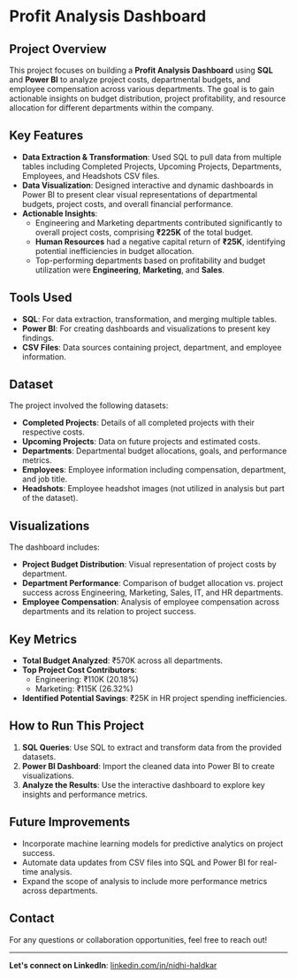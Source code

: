 # Profit Analysis Dashboard

## Project Overview
This project focuses on building a **Profit Analysis Dashboard** using **SQL** and **Power BI** to analyze project costs, departmental budgets, and employee compensation across various departments. The goal is to gain actionable insights on budget distribution, project profitability, and resource allocation for different departments within the company.

## Key Features
- **Data Extraction & Transformation**: Used SQL to pull data from multiple tables including Completed Projects, Upcoming Projects, Departments, Employees, and Headshots CSV files.
- **Data Visualization**: Designed interactive and dynamic dashboards in Power BI to present clear visual representations of departmental budgets, project costs, and overall financial performance.
- **Actionable Insights**:
  - Engineering and Marketing departments contributed significantly to overall project costs, comprising **₹225K** of the total budget.
  - **Human Resources** had a negative capital return of **₹25K**, identifying potential inefficiencies in budget allocation.
  - Top-performing departments based on profitability and budget utilization were **Engineering**, **Marketing**, and **Sales**.

## Tools Used
- **SQL**: For data extraction, transformation, and merging multiple tables.
- **Power BI**: For creating dashboards and visualizations to present key findings.
- **CSV Files**: Data sources containing project, department, and employee information.

## Dataset
The project involved the following datasets:
- **Completed Projects**: Details of all completed projects with their respective costs.
- **Upcoming Projects**: Data on future projects and estimated costs.
- **Departments**: Departmental budget allocations, goals, and performance metrics.
- **Employees**: Employee information including compensation, department, and job title.
- **Headshots**: Employee headshot images (not utilized in analysis but part of the dataset).

## Visualizations
The dashboard includes:
- **Project Budget Distribution**: Visual representation of project costs by department.
- **Department Performance**: Comparison of budget allocation vs. project success across Engineering, Marketing, Sales, IT, and HR departments.
- **Employee Compensation**: Analysis of employee compensation across departments and its relation to project success.

## Key Metrics
- **Total Budget Analyzed**: ₹570K across all departments.
- **Top Project Cost Contributors**:
  - Engineering: ₹110K (20.18%)
  - Marketing: ₹115K (26.32%)
- **Identified Potential Savings**: ₹25K in HR project spending inefficiencies.

## How to Run This Project
1. **SQL Queries**: Use SQL to extract and transform data from the provided datasets.
2. **Power BI Dashboard**: Import the cleaned data into Power BI to create visualizations.
3. **Analyze the Results**: Use the interactive dashboard to explore key insights and performance metrics.

## Future Improvements
- Incorporate machine learning models for predictive analytics on project success.
- Automate data updates from CSV files into SQL and Power BI for real-time analysis.
- Expand the scope of analysis to include more performance metrics across departments.

## Contact
For any questions or collaboration opportunities, feel free to reach out!

---

**Let's connect on LinkedIn**: [linkedin.com/in/nidhi-haldkar](https://linkedin.com/in/nidhi-haldkar)  

